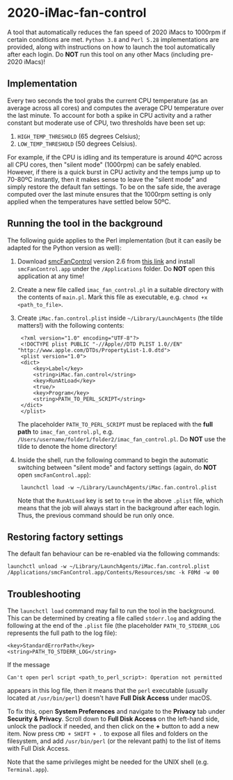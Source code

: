 # 2020-iMac-fan-control

A tool that automatically reduces the fan speed of 2020 iMacs to 1000rpm if certain conditions are met. `Python 3.8` and `Perl 5.28` implementations are provided, along with instructions on how to launch the tool automatically after each login. Do **NOT** run this tool on any other Macs (including pre-2020 iMacs)!

## Implementation

Every two seconds the tool grabs the current CPU temperature (as an average across all cores) and computes the average CPU temperature over the last minute. To account for both a spike in CPU activity and a rather constant but moderate use of CPU, two thresholds have been set up:
1. `HIGH_TEMP_THRESHOLD` (65 degrees Celsius);
2. `LOW_TEMP_THRESHOLD` (50 degrees Celsius).

For example, if the CPU is idling and its temperature is around 40ºC across all CPU cores, then "silent mode" (1000rpm) can be safely enabled. However, if there is a quick burst in CPU activity and the temps jump up to 70-80ºC instantly, then it makes sense to leave the "silent mode" and simply restore the default fan settings. To be on the safe side, the average computed over the last minute ensures that the 1000rpm setting is only applied when the temperatures have settled below 50ºC.

## Running the tool in the background

The following guide applies to the Perl implementation (but it can easily be adapted for the Python version as well):

1. Download [smcFanControl](https://github.com/hholtmann/smcFanControl) version 2.6 from [this link](https://github.com/hholtmann/smcFanControl/releases/tag/2.6) and install `smcFanControl.app` under the `/Applications` folder. Do **NOT** open this application at any time!

2. Create a new file called `imac_fan_control.pl` in a suitable directory with the contents of `main.pl`. Mark this file as executable, e.g. `chmod +x <path_to_file>`.

3. Create `iMac.fan.control.plist` inside `~/Library/LaunchAgents` (the tilde matters!) with the following contents:

        <?xml version="1.0" encoding="UTF-8"?>
        <!DOCTYPE plist PUBLIC "-//Apple//DTD PLIST 1.0//EN" "http://www.apple.com/DTDs/PropertyList-1.0.dtd">
        <plist version="1.0">
        <dict>
            <key>Label</key>
            <string>iMac.fan.control</string>
            <key>RunAtLoad</key>
            <true/>
            <key>Program</key>
            <string>PATH_TO_PERL_SCRIPT</string>
        </dict>
        </plist>

    The placeholder `PATH_TO_PERL_SCRIPT` must be replaced with the **full path** to `imac_fan_control.pl`, e.g. `/Users/username/folder1/folder2/imac_fan_control.pl`. Do **NOT** use the tilde to denote the home directory!

4. Inside the shell, run the following command to begin the automatic switching between "silent mode" and factory settings (again, do **NOT** open `smcFanControl.app`):

        launchctl load -w ~/Library/LaunchAgents/iMac.fan.control.plist

    Note that the `RunAtLoad` key is set to `true` in the above `.plist` file, which means that the job will always start in the background after each login. Thus, the previous command should be run only once.

## Restoring factory settings

The default fan behaviour can be re-enabled via the following commands:
```
launchctl unload -w ~/Library/LaunchAgents/iMac.fan.control.plist
/Applications/smcFanControl.app/Contents/Resources/smc -k F0Md -w 00
```

## Troubleshooting
The `launchctl load` command may fail to run the tool in the background. This can be determined by creating a file called `stderr.log` and adding the following at the end of the `.plist` file (the placeholder `PATH_TO_STDERR_LOG` represents the full path to the log file):
```
<key>StandardErrorPath</key>
<string>PATH_TO_STDERR_LOG</string>
```

If the message
```
Can't open perl script <path_to_perl_script>: Operation not permitted
```
appears in this log file, then it means that the `perl` executable (usually located at `/usr/bin/perl`) doesn't have **Full Disk Access** under macOS.

To fix this, open **System Preferences** and navigate to the **Privacy** tab under **Security & Privacy**. Scroll down to **Full Disk Access** on the left-hand side, unlock the padlock if needed, and then click on the **+** button to add a new item. Now press `CMD + SHIFT + .` to expose all files and folders on the filesystem, and add `/usr/bin/perl` (or the relevant path) to the list of items with Full Disk Access.

Note that the same privileges might be needed for the UNIX shell (e.g. `Terminal.app`).
